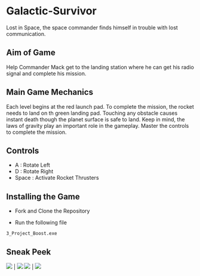 # Galactic-Survivor
 
Lost in Space, the space commander finds himself in trouble with lost communication.

## Aim of Game  

Help Commander Mack get to the landing station where he can get his radio signal and complete his mission.
  
## Main Game Mechanics 

Each level begins at the red launch pad. To complete the mission, the rocket needs to land on th green landing pad. Touching any obstacle causes instant death though the planet surface is safe to land. Keep in mind, the laws of gravity play an important role in the gameplay. Master the controls to complete the mission.
  
## Controls

* A : Rotate Left
* D : Rotate Right
* Space : Activate Rocket Thrusters

## Installing the Game

* Fork and Clone the Repository

* Run the following file
```
3_Project_Boost.exe
```

## Sneak Peek

![](https://omisha99.github.io/Galactic-Survivor/Gallery/1.JPG) | ![](https://omisha99.github.io/Galactic-Survivor/Gallery/2.JPG)
![](https://omisha99.github.io/Galactic-Survivor/Gallery/3.png) | ![](https://omisha99.github.io/Galactic-Survivor/Gallery/4.PNG)
